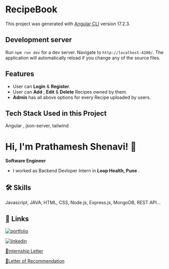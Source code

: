 # RecipeBook

This project was generated with [Angular CLI](https://github.com/angular/angular-cli) version 17.2.3.

## Development server

Run `npm run dev` for a dev server. Navigate to `http://localhost:4200/`. The application will automatically reload if you change any of the source files.

## Features

- User can **Login** & **Register**.
- User can **Add** , **Edit** & **Delete** Recipes owned by them.
- **Admin** has all above options for every Recipe uploaded by users.



## Tech Stack Used in this Project

Angular , json-server, tailwind


# Hi, I'm Prathamesh Shenavi! 👋

**Software Engineer**

- I worked as Backend Devloper Intern in **Loop Health, Pune** .

## 🛠 Skills
Javascript, JAVA, HTML, CSS, Node.js, Express.js, MongoDB, REST API...


## 🔗 Links
[![portfolio](https://img.shields.io/badge/my_portfolio-000?style=for-the-badge&logo=ko-fi&logoColor=white)](https://prathamesh-shenavi.github.io/Resume-01/
)

[![linkedin](https://img.shields.io/badge/linkedin-0A66C2?style=for-the-badge&logo=linkedin&logoColor=white)](https://www.linkedin.com/in/prathamesh-shenavi-4b8651228/
)

[🔗Internship Letter](https://drive.google.com/file/d/1a0vhyQwbuGfNpC-f9y5TF8oUWOzJs-wb/view)

[🔗Letter of Recommendation](https://drive.google.com/file/d/1JZehHK_pLBsM_hVdw1DJ0gAtcA4igZ3v/view)